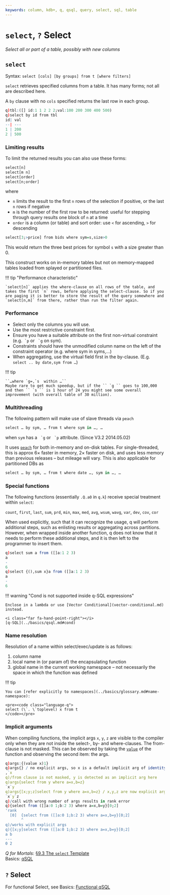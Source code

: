 ```yaml
---
keywords: column, kdb+, q, qsql, query, select, sql, table
---
```


# `select`, `?` Select


_Select all or part of a table, possibly with new columns_




## `select`

Syntax: `select [cols] [by groups] from t [where filters]`

`select` retrieves specified columns from a table. It has many forms; not all are described here. 

A `by` clause with no `cols` specified returns the last row in each group.

```q
q)tbl:([] id:1 1 2 2 2;val:100 200 300 400 500)
q)select by id from tbl
id| val
--| ---
1 | 200
2 | 500
```


### Limiting results

To limit the returned results you can also use these forms:

```q
select[n]
select[m n]
select[order]
select[n;order]
```

where 

-   `n` limits the result to the first `n` rows of the selection if positive, or the last `n` rows if negative 
-   `m` is the number of the first row to be returned: useful for stepping through query results one block of `n` at a time
-   `order` is a column (or table) and sort order: use `<` for ascending, `>` for descending

```q
select[3;>price] from bids where sym=s,size>0
```

This would return the three best prices for symbol `s` with a size greater than 0.

This construct works on in-memory tables but not on memory-mapped tables loaded from splayed or partitioned files. 

!!! tip "Performance characteristic"

    `select[n]` applies the where-clause on all rows of the table, and takes the first `n` rows, before applying the select-clause. So if you are paging it is better to store the result of the query somewhere and `select[n,m]` from there, rather than run the filter again.


### Performance 

-   Select only the columns you will use.
-   Use the most restrictive constraint first.
-   Ensure you have a suitable attribute on the first non-virtual constraint (e.g.`` `p`` or `` `g`` on sym).
-   Constraints should have the unmodified column name on the left of the constraint operator (e.g. where sym in syms,…)
-   When aggregating, use the virtual field first in the by-clause. (E.g. `select .. by date,sym from …`)

!!! tip 

    ``…where `g=,`s  within …``  
    Maybe rare to get much speedup, but if the `` `g `` goes to 100,000 and then `` `s `` is 1 hour of 24 you might see some overall improvement (with overall table of 30 million). 


### Multithreading

The following pattern will make use of slave threads via `peach`

```q
select … by sym, … from t where sym in …, … 
```

when `sym` has a `` `g`` or `` `p`` attribute. (Since V3.2 2014.05.02)

It uses [`peach`](../ref/maps.md#each-parallel) for both in-memory and on-disk tables. For single-threaded, this is approx 6&times; faster in memory, 2&times; faster on disk, and uses less memory than previous releases – but mileage will vary. This is also applicable for partitioned DBs as

```q
select … by sym, … from t where date …, sym in …, …
```


### Special functions

The following functions (essentially `.Q.a0` in `q.k`) receive special treatment within `select`:

`count`, `first`, `last`, `sum`, `prd`, `min`, `max`, `med`, `avg`, `wsum`, `wavg`, `var`, `dev`, `cov`, `cor`

When used explicitly, such that it can recognize the usage, q will perform additional steps, such as enlisting results or aggregating across partitions. However, when wrapped inside another function, q does not know that it needs to perform these additional steps, and it is then left to the programmer to insert them.

```q
q)select sum a from ([]a:1 2 3)
a
-
6
q)select {(),sum x}a from ([]a:1 2 3)
a
-
6
```


!!! warning "Cond is not supported inside q-SQL expressions"

    Enclose in a lambda or use [Vector Conditional](vector-conditional.md) instead.

    <i class="far fa-hand-point-right"></i>
    [q-SQL](../basics/qsql.md#cond)



### Name resolution

Resolution of a name within select/exec/update is as follows:

1.  column name
1.  local name in (or param of) the encapsulating function
1.  global name in the current working namespace – not necessarily the space in which the function was defined

!!! tip 

    You can [refer explicitly to namespaces](../basics/glossary.md#name-namespace):

    <pre><code class="language-q">
    select (\`. \`toplevel) x from t
    </code></pre>


### Implicit arguments

When compiling functions, the implicit args `x`, `y`, `z` are visible to the compiler only when they are not inside the select-, by- and where-clauses. The from-clause is not masked. This can be observed by taking the [`value`](value.md) of the function and observing the second item: the args.

```q
q)args:{(value x)1}
q)args{} / no explicit args, so x is a default implicit arg of identity (::)
,`x
q)/from clause is not masked, y is detected as an implicit arg here
q)args{select from y where a=x,b=z}
`x`y
q)args{[x;y;z]select from y where a=x,b=z} / x,y,z are now explicit args
`x`y`z
q)/call with wrong number of args results in rank error
q){select from ([]a:0 1;b:2 3) where a=x,b=y}[0;2]
'rank
  [0]  {select from ([]a:0 1;b:2 3) where a=x,b=y}[0;2]
       ^
q)/works with explicit args
q){[x;y]select from ([]a:0 1;b:2 3) where a=x,b=y}[0;2]
a b
---
0 2
```

<i class="far fa-hand-point-right"></i>
_Q for Mortals_: [§9.3 The `select` Template](/q4m3/9_Queries_q-sql/#93-the-select-template)  
Basics: [qSQL](../basics/qsql.md)



## `?` Select

<i class="far fa-hand-point-right"></i>
For functional Select, see Basics: [Functional qSQL](../basics/funsql.md#select)

